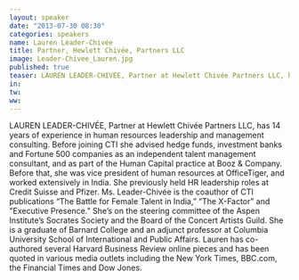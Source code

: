 ```yaml
---
layout: speaker
date: "2013-07-30 08:30"
categories: speakers
name: Lauren Leader-Chivée
title: Partner, Hewlett Chivée, Partners LLC
image: Leader-Chivee_Lauren.jpg
published: true
teaser: LAUREN LEADER-CHIVÉE, Partner at Hewlett Chivée Partners LLC, has 14 years of experience in human resources leadership and management consulting. Before joining CTI she advised hedge funds, investment banks and Fortune 500 companies as an independent talent management consultant, and as part of the Human Capital practice at Booz & Company. 
in:
tw:
ww: 
---
```

LAUREN LEADER-CHIVÉE, Partner at Hewlett Chivée Partners LLC, has 14 years of experience in human resources leadership and management consulting. Before joining CTI she advised hedge funds, investment banks and Fortune 500 companies as an independent talent management consultant, and as part of the Human Capital practice at Booz & Company. Before that, she was vice president of human resources at OfficeTiger, and worked extensively in India. She previously held HR leadership roles at Credit Suisse and Pfizer. Ms. Leader-Chivée is the coauthor of CTI publications “The Battle for Female Talent in India,” “The X-Factor” and "Executive Presence." She’s on the steering committee of the Aspen Institute’s Socrates Society and the Board of the Concert Artists Guild. She is a graduate of Barnard College and an adjunct professor at Columbia University School of International and Public Affairs. Lauren has co-authored several Harvard Business Review online pieces and has been quoted in various media outlets including the New York Times, BBC.com, the Financial Times and Dow Jones. 